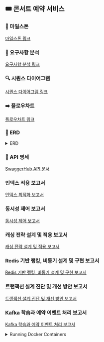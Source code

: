 ## 🎟 콘서트 예약 서비스

### 📅 마일스톤

[마일스톤 링크](https://github.com/users/uuununew/projects/3/views/4)

### 💭 요구사항 분석
[요구사항 분석 링크](./docs/REQUIREMENTS.md)

### 🔍 시퀀스 다이어그램
[시퀀스 다이어그램 링크](./docs/SEQUENCE.md)

### ➡️ 플로우차트
[플로우차트 링크](./docs/FLOWCHART.md)

### 🔗 ERD
<details>
<summary>ERD</summary>
<div markdown="1">

![ERD 다이어그램](./docs/images/erd.png)

</div>
</details>

### 📝 API 명세
[SwaggerHub API 문서](https://app.swaggerhub.com/apis-docs/yujinlim-bf9/concert_system_api/v1.0.0#/)


### 인덱스 적용 보고서
[인덱스 최적화 보고서](https://sunrise-sunfish-45d.notion.site/DB-1d7cc24e980180fe948ac908e6ea12be?pvs=4)


### 동시성 제어 보고서
[동시성 제어 보고서](https://sunrise-sunfish-45d.notion.site/1decc24e9801802389cac505382fa35f?pvs=4)


### 캐싱 전략 설계 및 적용 보고서
[캐싱 전략 설계 및 적용 보고서](https://sunrise-sunfish-45d.notion.site/1edcc24e980180768447f07faf7f9f06?pvs=4)


### Redis 기반 랭킹, 비동기 설계 및 구현 보고서
[Redis 기반 랭킹, 비동기 설계 및 구현 보고서](https://uuununew.notion.site/Redis-1f4cc24e980180309dcdf69539090fbd?pvs=4)


### 트랜잭션 설계 진단 및 개선 방안 보고서
[트랜잭션 설계 진단 및 개선 방안 보고서](https://uuununew.notion.site/1facc24e9801800ca411f21ec4da1f85?pvs=4)


### Kafka 학습과 예약 이벤트 처리 보고서
[Kafka 학습과 예약 이벤트 처리 보고서](https://uuununew.notion.site/Kafka-201cc24e9801805eaf81d12e1ea5d132?pvs=4)







<details>
<summary>Running Docker Containers</summary>
<div markdown="1">

#### Running Docker Containers
`local` profile 로 실행하기 위하여 인프라가 설정되어 있는 Docker 컨테이너를 실행해주셔야 합니다.
```bash
docker-compose up -d
```

</div>
</details>